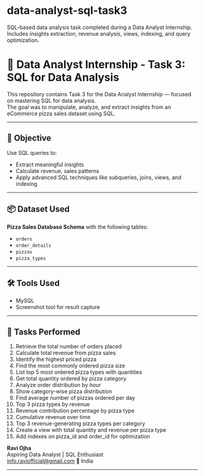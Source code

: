 # data-analyst-sql-task3
SQL-based data analysis task completed during a Data Analyst Internship. Includes insights extraction, revenue analysis, views, indexing, and query optimization.

# 🚀 Data Analyst Internship - Task 3: SQL for Data Analysis

This repository contains Task 3 for the Data Analyst Internship — focused on mastering SQL for data analysis.  
The goal was to manipulate, analyze, and extract insights from an eCommerce pizza sales dataset using SQL.

---

## 🎯 Objective

Use SQL queries to:
- Extract meaningful insights
- Calculate revenue, sales patterns
- Apply advanced SQL techniques like subqueries, joins, views, and indexing

---

## 📦 Dataset Used

**Pizza Sales Database Schema** with the following tables:
- `orders`
- `order_details`
- `pizzas`
- `pizza_types`

---

## 🛠 Tools Used

- MySQL
- Screenshot tool for result capture

---

## 📌 Tasks Performed

1. Retrieve the total number of orders placed  
2. Calculate total revenue from pizza sales  
3. Identify the highest priced pizza  
4. Find the most commonly ordered pizza size  
5. List top 5 most ordered pizza types with quantities  
6. Get total quantity ordered by pizza category  
7. Analyze order distribution by hour  
8. Show category-wise pizza distribution  
9. Find average number of pizzas ordered per day  
10. Top 3 pizza types by revenue  
11. Revenue contribution percentage by pizza type  
12. Cumulative revenue over time  
13. Top 3 revenue-generating pizza types per category  
14. Create a view with total quantity and revenue per pizza type  
15. Add indexes on pizza_id and order_id for optimization


**Ravi Ojha**  
Aspiring Data Analyst | SQL Enthusiast  
info.raviofficial@gmail.com
📍 India

---


